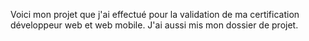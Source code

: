 Voici mon projet que j'ai effectué pour la validation de ma certification développeur web et web mobile.
J'ai aussi mis mon dossier de projet.
